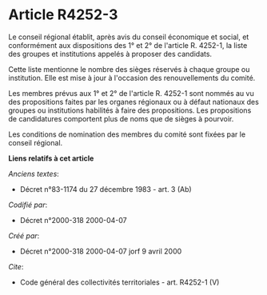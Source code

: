# Article R4252-3

Le conseil régional établit, après avis du conseil économique et social, et conformément aux dispositions des 1° et 2° de
l'article R. 4252-1, la liste des groupes et institutions appelés à proposer des candidats. 

Cette liste mentionne le nombre des sièges réservés à chaque groupe ou institution. Elle est mise à jour à l'occasion des
renouvellements du comité. 

Les membres prévus aux 1° et 2° de l'article R. 4252-1 sont nommés au vu des propositions faites par les organes régionaux ou
à défaut nationaux des groupes ou institutions habilités à faire des propositions. Les propositions de candidatures
comportent plus de noms que de sièges à pourvoir. 

Les conditions de nomination des membres du comité sont fixées par le conseil régional.

**Liens relatifs à cet article**

_Anciens textes_:

  - Décret n°83-1174 du 27 décembre 1983 - art. 3 (Ab)

_Codifié par_:

  - Décret n°2000-318 2000-04-07

_Créé par_:

  - Décret n°2000-318 2000-04-07 jorf 9 avril 2000

_Cite_:

  - Code général des collectivités territoriales - art. R4252-1 (V)

